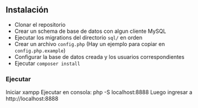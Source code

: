 ## Instalación

 - Clonar el repositorio
 - Crear un schema de base de datos con algun cliente MySQL
 - Ejecutar los migrations del directorio `sql/` en orden
 - Crear un archivo `config.php` (Hay un ejemplo para copiar en `config.php.example`)
 - Configurar la base de datos creada y los usuarios correspondientes
 - Ejecutar `composer install`


### Ejecutar

Iniciar xampp
Ejecutar en consola: php -S localhost:8888
Luego ingresar a http://localhost:8888



